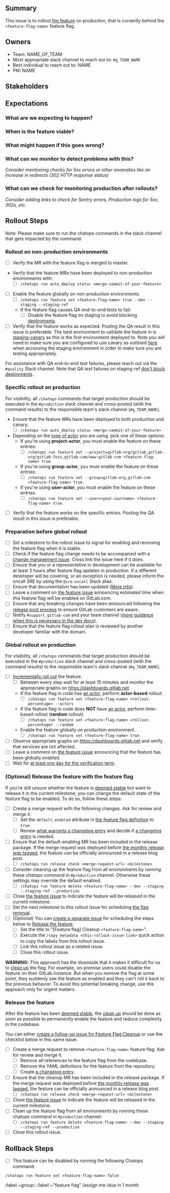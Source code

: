 <!-- Title suggestion: [Feature flag] Enable description of feature -->

<!--
Set the main issue link: The main issue is the one that describes the problem to solve,
the one this feature flag is being added for. For example:

[main-issue]: https://gitlab.com/gitlab-org/gitlab/-/issues/123456
-->

[main-issue]: MAIN-ISSUE-LINK

## Summary

This issue is to rollout [the feature][main-issue] on production,
that is currently behind the `<feature-flag-name>` feature flag.

<!-- Short description of what the feature is about and link to relevant other issues. -->

## Owners

- Team: NAME_OF_TEAM
- Most appropriate slack channel to reach out to: `#g_TEAM_NAME`
- Best individual to reach out to: NAME
- PM: NAME

## Stakeholders

<!--
Are there any other stages or teams involved that need to be kept in the loop?

- Name of a PM
- The Support Team
- The Delivery Team
-->

## Expectations

### What are we expecting to happen?

<!-- Describe the expected outcome when rolling out this feature -->

### When is the feature viable?

<!-- What are the settings we need to configure in order to have this feature viable? -->

<!--
Example below:

1. Enable service ping collection
   `ApplicationSetting.first.update(usage_ping_enabled: true)`
-->

### What might happen if this goes wrong?

<!-- Should the feature flag be turned off? Any MRs that need to be rolled back? Communication that needs to happen? What are some things you can think of that could go wrong - data loss or broken pages? -->

### What can we monitor to detect problems with this?

<!-- Which dashboards from https://dashboards.gitlab.net are most relevant? -->
_Consider mentioning checks for 5xx errors or other anomalies like an increase in redirects
(302 HTTP response status)_

### What can we check for monitoring production after rollouts?

_Consider adding links to check for Sentry errors, Production logs for 5xx, 302s, etc._

## Rollout Steps

Note: Please make sure to run the chatops commands in the slack channel that gets impacted by the command.

### Rollout on non-production environments

- [ ] Verify the MR with the feature flag is merged to master.
- Verify that the feature MRs have been deployed to non-production environments with:
    - [ ] `/chatops run auto_deploy status <merge-commit-of-your-feature>`
- [ ] Enable the feature globally on non-production environments.
    - [ ] `/chatops run feature set <feature-flag-name> true --dev --staging --staging-ref`
    - If the feature flag causes QA end-to-end tests to fail:
      - [ ] Disable the feature flag on staging to avoid blocking [deployments](https://about.gitlab.com/handbook/engineering/deployments-and-releases/deployments/).
- [ ] Verify that the feature works as expected. Posting the QA result in this issue is preferable.
      The best environment to validate the feature in is [staging-canary](https://about.gitlab.com/handbook/engineering/infrastructure/environments/#staging-canary)
      as this is the first environment deployed to. Note you will need to make sure you are configured to use canary as outlined [here](https://about.gitlab.com/handbook/engineering/infrastructure/environments/canary-stage/)
      when accessing the staging environment in order to make sure you are testing appropriately.

For assistance with QA end-to-end test failures, please reach out via the `#quality` Slack channel. Note that QA test failures on staging-ref [don't block deployments](https://about.gitlab.com/handbook/engineering/infrastructure/environments/staging-ref/#how-to-use-staging-ref).  

### Specific rollout on production

For visibility, all `/chatops` commands that target production should be executed in the `#production` slack channel and cross-posted (with the command results) to the responsible team's slack channel (`#g_TEAM_NAME`).

- Ensure that the feature MRs have been deployed to both production and canary.
    - [ ] `/chatops run auto_deploy status <merge-commit-of-your-feature>`
- Depending on the [type of actor](https://docs.gitlab.com/ee/development/feature_flags/#feature-actors) you are using, pick one of these options:
  - If you're using **project-actor**, you must enable the feature on these entries:
    - [ ] `/chatops run feature set --project=gitlab-org/gitlab,gitlab-org/gitlab-foss,gitlab-com/www-gitlab-com <feature-flag-name> true`
  - If you're using **group-actor**, you must enable the feature on these entries:
    - [ ] `/chatops run feature set --group=gitlab-org,gitlab-com <feature-flag-name> true`
  - If you're using **user-actor**, you must enable the feature on these entries:
    - [ ] `/chatops run feature set --user=<your-username> <feature-flag-name> true`
- [ ] Verify that the feature works on the specific entries. Posting the QA result in this issue is preferable.

### Preparation before global rollout

- [ ] Set a milestone to the rollout issue to signal for enabling and removing the feature flag when it is stable.
- [ ] Check if the feature flag change needs to be accompanied with a
  [change management issue](https://about.gitlab.com/handbook/engineering/infrastructure/change-management/#feature-flags-and-the-change-management-process).
  Cross link the issue here if it does.
- [ ] Ensure that you or a representative in development can be available for at least 2 hours after feature flag updates in production.
  If a different developer will be covering, or an exception is needed, please inform the oncall SRE by using the `@sre-oncall` Slack alias.
- [ ] Ensure that documentation has been updated ([More info](https://docs.gitlab.com/ee/development/documentation/feature_flags.html#features-that-became-enabled-by-default)).
- [ ] Leave a comment on [the feature issue][main-issue] announcing estimated time when this feature flag will be enabled on GitLab.com.
- [ ] Ensure that any breaking changes have been announced following the [release post process](https://about.gitlab.com/handbook/marketing/blog/release-posts/#deprecations-removals-and-breaking-changes) to ensure GitLab customers are aware.
- [ ] Notify `#support_gitlab-com` and your team channel ([more guidance when this is necessary in the dev docs](https://docs.gitlab.com/ee/development/feature_flags/controls.html#communicate-the-change)).
- [ ] Ensure that the feature flag rollout plan is reviewed by another developer familiar with the domain.

### Global rollout on production

For visibility, all `/chatops` commands that target production should be executed in the `#production` slack channel and cross-posted (with the command results) to the responsible team's slack channel (`#g_TEAM_NAME`).

- [ ] [Incrementally roll out](https://docs.gitlab.com/ee/development/feature_flags/controls.html#process) the feature.
  - [ ] Between every step wait for at least 15 minutes and monitor the appropriate graphs on https://dashboards.gitlab.net.
  - If the feature flag in code has [an actor](https://docs.gitlab.com/ee/development/feature_flags/#feature-actors), perform **actor-based** rollout.
    - [ ] `/chatops run feature set <feature-flag-name> <rollout-percentage> --actors`
  - If the feature flag in code does **NOT** have [an actor](https://docs.gitlab.com/ee/development/feature_flags/#feature-actors), perform time-based rollout (**random** rollout).
    - [ ] `/chatops run feature set <feature-flag-name> <rollout-percentage> --random`
  - Enable the feature globally on production environment.
    - [ ] `/chatops run feature set <feature-flag-name> true`
- [ ] Observe appropriate graphs on https://dashboards.gitlab.net and verify that services are not affected.
- [ ] Leave a comment on [the feature issue][main-issue] announcing that the feature has been globally enabled.
- [ ] Wait for [at least one day for the verification term](https://about.gitlab.com/handbook/product-development-flow/feature-flag-lifecycle/#including-a-feature-behind-feature-flag-in-the-final-release).

### (Optional) Release the feature with the feature flag

If you're still unsure whether the feature is [deemed stable](https://about.gitlab.com/handbook/product-development-flow/feature-flag-lifecycle/#including-a-feature-behind-feature-flag-in-the-final-release)
but want to release it in the current milestone, you can change the default state of the feature flag to be enabled.
To do so, follow these steps:

- [ ] Create a merge request with the following changes. Ask for review and merge it.
    - [ ] Set the `default_enabled` attribute in [the feature flag definition](https://docs.gitlab.com/ee/development/feature_flags/#feature-flag-definition-and-validation) to `true`.
    - [ ] Review [what warrants a changelog entry](https://docs.gitlab.com/ee/development/changelog.html#what-warrants-a-changelog-entry) and decide if [a changelog entry](https://docs.gitlab.com/ee/development/feature_flags/#changelog) is needed.
- [ ] Ensure that the default-enabling MR has been included in the release package.
      If the merge request was deployed before [the monthly release was tagged](https://about.gitlab.com/handbook/engineering/releases/#self-managed-releases-1),
      the feature can be officially announced in a release blog post.
    - [ ] `/chatops run release check <merge-request-url> <milestone>`
- [ ] Consider cleaning up the feature flag from all environments by running these chatops command in `#production` channel. Otherwise these settings may override the default enabled.
    - [ ] `/chatops run feature delete <feature-flag-name> --dev --staging --staging-ref --production`
- [ ] Close [the feature issue][main-issue] to indicate the feature will be released in the current milestone.
- [ ] Set the next milestone to this rollout issue for scheduling [the flag removal](#release-the-feature).
- [ ] (Optional) You can [create a separate issue](https://gitlab.com/gitlab-org/gitlab/-/issues/new?issuable_template=Feature%20Flag%20Cleanup) for scheduling the steps below to [Release the feature](#release-the-feature).
    - [ ] Set the title to "[Feature flag] Cleanup `<feature-flag-name>`".
    - [ ] Execute the `/copy_metadata <this-rollout-issue-link>` quick action to copy the labels from this rollout issue.
    - [ ] Link this rollout issue as a related issue.
    - [ ] Close this rollout issue.

**WARNING:** This approach has the downside that it makes it difficult for us to
[clean up](https://docs.gitlab.com/ee/development/feature_flags/controls.html#cleaning-up) the flag.
For example, on-premise users could disable the feature on their GitLab instance. But when you
remove the flag at some point, they suddenly see the feature as enabled and they can't roll it back
to the previous behavior. To avoid this potential breaking change, use this approach only for urgent
matters.

### Release the feature

After the feature has been [deemed stable](https://about.gitlab.com/handbook/product-development-flow/feature-flag-lifecycle/#including-a-feature-behind-feature-flag-in-the-final-release),
the [clean up](https://docs.gitlab.com/ee/development/feature_flags/controls.html#cleaning-up)
should be done as soon as possible to permanently enable the feature and reduce complexity in the
codebase.

You can either [create a follow-up issue for Feature Flag Cleanup](https://gitlab.com/gitlab-org/gitlab/-/issues/new?issuable_template=Feature%20Flag%20Cleanup) or use the checklist below in this same issue.

<!-- The checklist here is to help stakeholders keep track of the feature flag status -->
- [ ] Create a merge request to remove `<feature-flag-name>` feature flag. Ask for review and merge it.
    - [ ] Remove all references to the feature flag from the codebase.
    - [ ] Remove the YAML definitions for the feature from the repository.
    - [ ] Create [a changelog entry](https://docs.gitlab.com/ee/development/feature_flags/#changelog).
- [ ] Ensure that the cleanup MR has been included in the release package.
      If the merge request was deployed before [the monthly release was tagged](https://about.gitlab.com/handbook/engineering/releases/#self-managed-releases-1),
      the feature can be officially announced in a release blog post.
    - [ ] `/chatops run release check <merge-request-url> <milestone>`
- [ ] Close [the feature issue][main-issue] to indicate the feature will be released in the current milestone.
- [ ] Clean up the feature flag from all environments by running these chatops command in `#production` channel:
    - [ ] `/chatops run feature delete <feature-flag-name> --dev --staging --staging-ref --production`
- [ ] Close this rollout issue.

## Rollback Steps

- [ ] This feature can be disabled by running the following Chatops command:

```
/chatops run feature set <feature-flag-name> false
```

<!-- A feature flag can also be used for rolling out a bug fix or a maintenance work.
In this scenario, labels must be related to it, for example; ~"type::feature", ~"type::bug" or ~"type::maintenance".
Please use /copy_metadata to copy the labels from the issue you're rolling out. -->

/label ~group::
/label ~"feature flag"
/assign me
/due in 1 month
